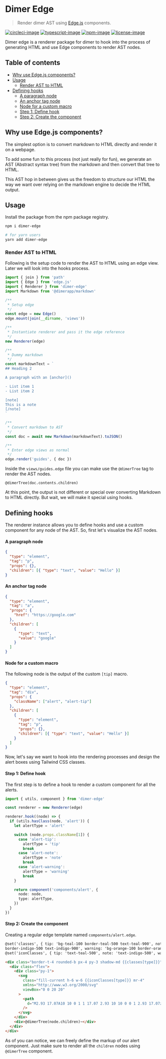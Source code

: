 # Dimer Edge

> Render dimer AST using [Edge.js](https://preview.adonisjs.com/guides/views/introduction/) components.

[![circleci-image]][circleci-url] [![typescript-image]][typescript-url] [![npm-image]][npm-url] [![license-image]][license-url]

Dimer edge is a renderer package for dimer to hook into the process of generating HTML and use Edge components to render AST nodes.

<!-- START doctoc generated TOC please keep comment here to allow auto update -->
<!-- DON'T EDIT THIS SECTION, INSTEAD RE-RUN doctoc TO UPDATE -->
## Table of contents

- [Why use Edge.js components?](#why-use-edgejs-components)
- [Usage](#usage)
  - [Render AST to HTML](#render-ast-to-html)
- [Defining hooks](#defining-hooks)
    - [A paragraph node](#a-paragraph-node)
    - [An anchor tag node](#an-anchor-tag-node)
    - [Node for a custom macro](#node-for-a-custom-macro)
    - [Step 1: Define hook](#step-1-define-hook)
    - [Step 2: Create the component](#step-2-create-the-component)

<!-- END doctoc generated TOC please keep comment here to allow auto update -->

## Why use Edge.js components?

The simplest option is to convert markdown to HTML directly and render it on a webpage.

To add some fun to this process (not just really for fun), we generate an AST (Abstract syntax tree) from the markdown and then convert that tree to HTML.

This AST hop in between gives us the freedom to structure our HTML the way we want over relying on the markdown engine to decide the HTML output.

## Usage

Install the package from the npm package registry.

```sh
npm i dimer-edge

# for yarn users
yarn add dimer-edge
```

### Render AST to HTML

Following is the setup code to render the AST to HTML using an edge view. Later we will look into the hooks process.

```ts
import { join } from 'path'
import { Edge } from 'edge.js'
import { Renderer } from 'dimer-edge'
import Markdown from '@dimerapp/markdown'

/**
 * Setup edge
 */
const edge = new Edge()
edge.mount(join(__dirname, 'views'))

/**
 * Instantiate renderer and pass it the edge reference
 */
new Renderer(edge)

/**
 * Dummy markdown
 */
const markdownText = `
## Heading 2

A paragraph with an [anchor]()

- List item 1
- List item 2

[note]
This is a note
[/note]
`

/**
 * Convert markdown to AST
 */
const doc = await new Markdown(markdownText).toJSON()

/**
 * Enter edge views as normal
 */
edge.render('guides', { doc })
```

Inside the `views/guides.edge` file you can make use the `@dimerTree` tag to render the AST nodes.

```edge
@dimerTree(doc.contents.children)
```

At this point, the output is not different or special over converting Markdown to HTML directly. But wait, we will make it special using hooks.

## Defining hooks

The renderer instance allows you to define hooks and use a custom component for any node of the AST. So, first let's visualize the AST nodes.

#### A paragraph node

```json
{
  "type": "element",
  "tag": "p",
  "props": {},
  "children": [{ "type": "text", "value": "Hello" }]
}
```

#### An anchor tag node

```json
{
  "type": "element",
  "tag": "a",
  "props": {
    "href": "https://google.com"
  },
  "children": [
    {
      "type": "text",
      "value": "google"
    }
  ]
}
```

#### Node for a custom macro

The following node is the output of the custom `[tip]` macro.

```json
{
  "type": "element",
  "tag": "div",
  "props": {
    "className": ["alert", "alert-tip"]
  },
  "children": [
    {
      "type": "element",
      "tag": "p",
      "props": {},
      "children": [{ "type": "text", "value": "Hello" }]
    }
  ]
}
```

Now, let's say we want to hook into the rendering processes and design the alert boxes using Tailwind CSS classes.

#### Step 1: Define hook

The first step is to define a hook to render a custom component for all the alerts.

```ts
import { utils, component } from 'dimer-edge'

const renderer = new Renderer(edge)

renderer.hook((node) => {
  if (utils.hasClass(node, 'alert')) {
    let alertType = 'alert'

    switch (node.props.className[1]) {
      case 'alert-tip':
        alertType = 'tip'
        break
      case 'alert-note':
        alertType = 'note'
        break
      case 'alert-warning':
        alertType = 'warning'
        break
    }

    return component('components/alert', {
      node: node,
      type: alertType,
    })
  }
})
```

#### Step 2: Create the component

Creating a regular edge template named `components/alert.edge`.

```html
@set('classes', { tip: 'bg-teal-100 border-teal-500 text-teal-900', note: 'bg-indigo-100
border-indigo-500 text-indigo-900', warning: 'bg-orange-100 border-orange-500 text-orange-900', })
@set('iconClasses', { tip: 'text-teal-500', note: 'text-indigo-500', warning: 'text-orange-500', })

<div class="border-t-4 rounded-b px-4 py-3 shadow-md {{classes[type]}}" role="alert">
  <div class="flex">
    <div class="py-1">
      <svg
        class="fill-current h-6 w-6 {{iconClasses[type]}} mr-4"
        xmlns="http://www.w3.org/2000/svg"
        viewBox="0 0 20 20"
      >
        <path
          d="M2.93 17.07A10 10 0 1 1 17.07 2.93 10 10 0 0 1 2.93 17.07zm12.73-1.41A8 8 0 1 0 4.34 4.34a8 8 0 0 0 11.32 11.32zM9 11V9h2v6H9v-4zm0-6h2v2H9V5z"
        />
      </svg>
    </div>
    <div>@dimerTree(node.children)~</div>
  </div>
</div>
```

As of you can notice, we can freely define the markup of our alert component. Just make sure to render all the `children` nodes using `@dimerTree` component.

[circleci-image]: https://img.shields.io/circleci/project/github/dimerapp/dimer-edge/master.svg?style=for-the-badge&logo=circleci
[circleci-url]: https://circleci.com/gh/dimerapp/dimer-edge 'circleci'
[typescript-image]: https://img.shields.io/badge/Typescript-294E80.svg?style=for-the-badge&logo=typescript
[typescript-url]: "typescript"
[npm-image]: https://img.shields.io/npm/v/dimer-edge.svg?style=for-the-badge&logo=npm
[npm-url]: https://npmjs.org/package/dimer-edge 'npm'
[license-image]: https://img.shields.io/npm/l/dimer-edge?color=blueviolet&style=for-the-badge
[license-url]: LICENSE.md 'license'

